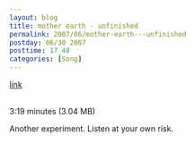 ```yaml
---
layout: blog
title: mother earth - unfinished
permalink: 2007/06/mother-earth---unfinished
postday: 06/30 2007
posttime: 17_48
categories: [Song]
---
```


<a href="http://kristeraxel.com/media/vault/mother earth.mp3">link</a>

<br />3:19 minutes (3.04 MB)<p>Another experiment. Listen at your own risk.</p>

